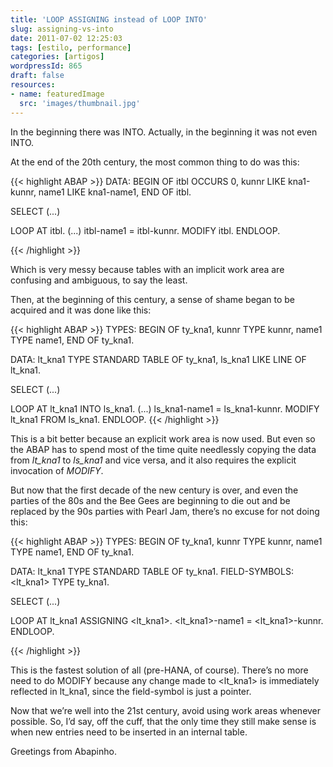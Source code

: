 ```yaml
---
title: 'LOOP ASSIGNING instead of LOOP INTO'
slug: assigning-vs-into
date: 2011-07-02 12:25:03
tags: [estilo, performance]
categories: [artigos]
wordpressId: 865
draft: false
resources:
- name: featuredImage
  src: 'images/thumbnail.jpg'
---
```

In the beginning there was INTO.
Actually, in the beginning it was not even INTO.

<!--more-->

At the end of the 20th century, the most common thing to do was this:


{{< highlight ABAP >}}
DATA: BEGIN OF itbl OCCURS 0,
    kunnr LIKE kna1-kunnr,
    name1 LIKE kna1-name1,
  END OF itbl.

SELECT (...)

LOOP AT itbl.
  (...)
  itbl-name1 = itbl-kunnr.
  MODIFY itbl.
ENDLOOP.

{{< /highlight >}}

Which is very messy because tables with an implicit work area are confusing and ambiguous, to say the least.

Then, at the beginning of this century, a sense of shame began to be acquired and it was done like this:


{{< highlight ABAP >}}
TYPES: BEGIN OF ty_kna1,
    kunnr TYPE kunnr,
    name1 TYPE name1,
  END OF ty_kna1.

DATA: lt_kna1 TYPE STANDARD TABLE OF ty_kna1,
      ls_kna1 LIKE LINE OF lt_kna1.

SELECT (...)

LOOP AT lt_kna1 INTO ls_kna1.
  (...)
  ls_kna1-name1 = ls_kna1-kunnr.
  MODIFY lt_kna1 FROM ls_kna1.
ENDLOOP.
{{< /highlight >}}

This is a bit better because an explicit work area is now used. But even so the ABAP has to spend most of the time quite needlessly copying the data from _lt_kna1_ to _ls_kna1_ and vice versa, and it also requires the explicit invocation of _MODIFY_.

But now that the first decade of the new century is over, and even the parties of the 80s and the Bee Gees are beginning to die out and be replaced by the 90s parties with Pearl Jam, there’s no excuse for not doing this:


{{< highlight ABAP >}}
TYPES: BEGIN OF ty_kna1,
    kunnr TYPE kunnr,
    name1 TYPE name1,
  END OF ty_kna1.

DATA: lt_kna1 TYPE STANDARD TABLE OF ty_kna1.
FIELD-SYMBOLS: <lt_kna1> TYPE ty_kna1.

SELECT (...)

LOOP AT lt_kna1 ASSIGNING <lt_kna1>.
  <lt_kna1>-name1 = <lt_kna1>-kunnr.
ENDLOOP.

{{< /highlight >}}

This is the fastest solution of all (pre-HANA, of course). There’s no more need to do MODIFY because any change made to <lt_kna1> is immediately reflected in lt_kna1, since the field-symbol is just a pointer.

Now that we’re well into the 21st century, avoid using work areas whenever possible. So, I’d say, off the cuff, that the only time they still make sense is when new entries need to be inserted in an internal table.

Greetings from Abapinho.
